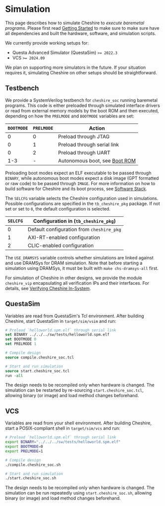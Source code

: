 # Simulation

This page describes how to simulate Cheshire to *execute baremetal programs*. Please first read [Getting Started](../gs.md) to make sure to make sure have all dependencies and built the hardware, software, and simulation scripts.

We currently provide working setups for:

- Questa Advanced Simulator (QuestaSim) `>= 2022.3`
- VCS `>= 2024.09`

We plan on supporting more simulators in the future. If your situation requires it, simulating Cheshire on other setups should be straightforward.

## Testbench

We provide a SystemVerilog testbench for `cheshire_soc` running baremetal programs. This code is either preloaded through simulated interface drivers or read from external memory models by the boot ROM and then executed, depending on how the  `PRELMODE` and `BOOTMODE` variables are set:

| `BOOTMODE` | `PRELMODE` | Action                                                |
| ---------- | ---------- | ----------------------------------------------------- |
| 0          | 0          | Preload through JTAG                                  |
| 0          | 1          | Preload through serial link                           |
| 0          | 2          | Preload through UART                                  |
| 1-3        | -          | Autonomous boot, see [Boot ROM](../um/sw.md#boot-rom) |

Preloading boot modes expect an ELF executable to be passed through `BINARY`, while autonomous boot modes expect a disk image (GPT formatted or raw code) to be passed through `IMAGE`. For more information on how to build software for Cheshire and its boot process, see [Software Stack](../um/sw.md).

The `SELCFG` variable selects the Cheshire configuration used in simulations. Possible configurations are specified in the `tb_cheshire_pkg` package. If not set or set to `0`, the default configuration is selected.

| `SELCFG` | Configuration in (`tb_cheshire_pkg`)      |
| -------- | ----------------------------------------- |
| 0        | Default configuration from `cheshire_pkg` |
| 1        | AXI-RT-enabled configuration              |
| 2        | CLIC-enabled configuration                |

The `USE_DRAMSYS` variable controls whether simulations are linked against and use DRAMSys for DRAM simulation. Note that before starting a simulation using DRAMSys, it must be built with `make chs-dramsys-all` first.

For simulation of Cheshire in other designs, we provide the module `cheshire_vip` encapsulating all verification IPs and their interfaces. For details, see [Verifying Cheshire In-System](integr.md#verifying-cheshire-in-system).

## QuestaSim

Variables are read from QuestaSim's Tcl environment. After building Cheshire, start QuestaSim in `target/sim/vsim` and run:

```tcl
# Preload `helloworld.spm.elf` through serial link
set BINARY ../../../sw/tests/helloworld.spm.elf
set BOOTMODE 0
set PRELMODE 1

# Compile design
source compile.cheshire_soc.tcl

# Start and run simulation
source start.cheshire_soc.tcl
run -all
```

The design needs to be recompiled only when hardware is changed. The simulation can be restarted by re-sourcing `start.cheshire_soc.tcl`, allowing binary (or image) and load method changes beforehand.

## VCS

Variables are read from your shell environment. After building Cheshire, start a POSIX-compliant shell in `target/sim/vcs` and run:

```sh
# Preload `helloworld.spm.elf` through serial link
export BINARY="../../../sw/tests/helloworld.spm.elf"
export BOOTMODE=0
export PRELMODE=1

# Compile design
./compile.cheshire_soc.sh

# Start and run simulation
./start.cheshire_soc.sh
```

The design needs to be recompiled only when hardware is changed. The simulation can be run repeatedly using `start.cheshire_soc.sh`, allowing binary (or image) and load method changes beforehand.
